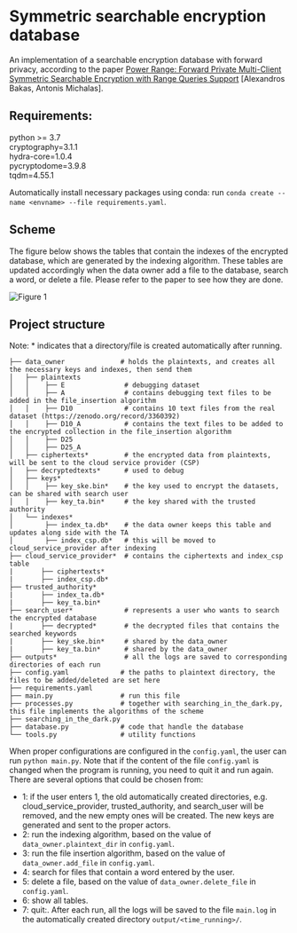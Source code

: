 # Symmetric searchable encryption database 
An implementation of a searchable encryption database with forward privacy, according to 
the paper [Power Range: Forward Private Multi-Client Symmetric Searchable Encryption with 
Range Queries Support](https://ieeexplore.ieee.org/abstract/document/9219739) [Alexandros Bakas, Antonis Michalas].

## Requirements:
python >= 3.7 \
cryptography=3.1.1 \
hydra-core=1.0.4 \
pycryptodome=3.9.8 \
tqdm=4.55.1

Automatically install necessary packages using conda: run
```conda create --name <envname> --file requirements.yaml```. 

## Scheme
The figure below shows the tables that contain the indexes of the encrypted database, which are generated
by the indexing algorithm. These tables are updated accordingly when the data owner add a file to the
database, search a word, or delete a file. Please refer to the paper to see how they are done.

![Figure 1](tables.png)

## Project structure
Note: * indicates that a directory/file is created automatically after running.

```.
├── data_owner              # holds the plaintexts, and creates all the necessary keys and indexes, then send them
│   ├── plaintexts
│   │    ├── E               # debugging dataset
│   │    ├── A               # contains debugging text files to be added in the file_insertion algorithm
│   │    ├── D10             # contains 10 text files from the real dataset (https://zenodo.org/record/3360392)
│   │    ├── D10_A           # contains the text files to be added to the encrypted collection in the file_insertion algorithm
│   │    ├── D25
│   │    ├── D25_A
│   ├── ciphertexts*         # the encrypted data from plaintexts, will be sent to the cloud service provider (CSP)
│   ├── decryptedtexts*      # used to debug
│   ├── keys*                 
│   │    ├── key_ske.bin*    # the key used to encrypt the datasets, can be shared with search user
│   │    ├── key_ta.bin*     # the key shared with the trusted authority 
│   └── indexes*
│        ├── index_ta.db*    # the data owner keeps this table and updates along side with the TA
│        ├── index_csp.db*   # this will be moved to cloud_service_provider after indexing 
├── cloud_service_provider*  # contains the ciphertexts and index_csp table
|       ├── ciphertexts*     
|       ├── index_csp.db*    
├── trusted_authority*       
|       ├── index_ta.db*    
|       ├── key_ta.bin*    
├── search_user*             # represents a user who wants to search the encrypted database 
|       ├── decrypted*       # the decrypted files that contains the searched keywords
|       ├── key_ske.bin*     # shared by the data_owner
|       ├── key_ta.bin*      # shared by the data_owner
├── outputs*                 # all the logs are saved to corresponding directories of each run
├── config.yaml             # the paths to plaintext directory, the files to be added/deleted are set here
├── requirements.yaml       
├── main.py                 # run this file 
├── processes.py            # together with searching_in_the_dark.py, this file implements the algorithms of the scheme 
├── searching_in_the_dark.py
├── database.py             # code that handle the database
└── tools.py                # utility functions
 ```

When proper configurations are configured in the ```config.yaml```, the user can run ```python main.py```.
Note that if the content of the file `config.yaml` is changed when the program is running, 
you need to quit it and run again.
There are several options that could be chosen from:
- 1: if the user enters 1, the old automatically created directories, e.g. cloud_service_provider, trusted_authority, 
  and search_user will be removed, and the new empty ones will be created.
  The new keys are generated and sent to the proper actors.
- 2: run the indexing algorithm, based on the value of `data_owner.plaintext_dir` in `config.yaml`.
- 3: run the file insertion algorithm, based on the value of `data_owner.add_file` in `config.yaml`.
- 4: search for files that contain a word entered by the user.
- 5: delete a file, based on the value of `data_owner.delete_file` in `config.yaml`. 
- 6: show all tables. 
- 7: quit:.
After each run, all the logs will be saved to the file ```main.log``` in the automatically created
directory ```output/<time_running>/```.

